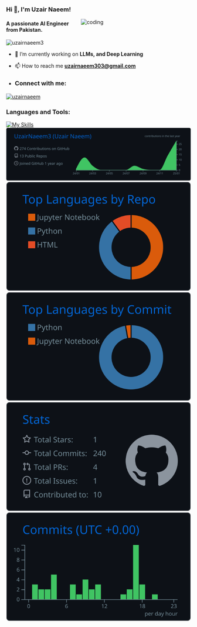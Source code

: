<h3 align="left">Hi 👋, I'm Uzair Naeem!</h1>

<img align="right" alt="coding" width="300" src="https://camo.githubusercontent.com/4d9f5ecceb711eec6e2018f38a5677dc657c9738d4a65ba3b928c41c0a45b439/68747470733a2f2f6d69726f2e6d656469756d2e636f6d2f6d61782f313336302f302a37513379765349765f7430696f4a2d5a2e676966" />

<h4 align="left">A passionate AI Engineer from Pakistan.</h3>

<p align="left"> <img src="https://komarev.com/ghpvc/?username=uzairnaeem3&label=Profile%20views&color=0e75b6&style=flat" alt="uzairnaeem3" /> </p>

- 🔭 I’m currently working on **LLMs, and Deep Learning**
  
- 📫 How to reach me **uzairnaeem303@gmail.com**

- <h3 align="left">Connect with me:</h3>
<p align="left">
<a href="https://linkedin.com/in/uzairnaeem" target="blank"><img align="center" src="https://raw.githubusercontent.com/rahuldkjain/github-profile-readme-generator/master/src/images/icons/Social/linked-in-alt.svg" alt="uzairnaeem" height="30" width="40" /></a>
</p>

<h3 align="left">Languages and Tools:</h3>

[![My Skills](https://skillicons.dev/icons?i=arduino,django,fastapi,flask,git,gitlab,githubactions,gcp,aws,azure,linux,postgres,mysql,mongodb,docker,kubernetes,html,css,cpp,py,js,pytorch,tensorflow,opencv,sklearn,postman,kafka,raspberrypi,&perline=14)](https://skillicons.dev)
[![](https://raw.githubusercontent.com/UzairNaeem3/UzairNaeem3/master/profile-summary-card-output/github_dark/0-profile-details.svg)](https://github.com/vn7n24fzkq/github-profile-summary-cards)
[![](https://raw.githubusercontent.com/UzairNaeem3/UzairNaeem3/master/profile-summary-card-output/github_dark/1-repos-per-language.svg)](https://github.com/vn7n24fzkq/github-profile-summary-cards) [![](https://raw.githubusercontent.com/UzairNaeem3/UzairNaeem3/master/profile-summary-card-output/github_dark/2-most-commit-language.svg)](https://github.com/vn7n24fzkq/github-profile-summary-cards)
[![](https://raw.githubusercontent.com/UzairNaeem3/UzairNaeem3/master/profile-summary-card-output/github_dark/3-stats.svg)](https://github.com/vn7n24fzkq/github-profile-summary-cards) [![](https://raw.githubusercontent.com/UzairNaeem3/UzairNaeem3/master/profile-summary-card-output/github_dark/4-productive-time.svg)](https://github.com/vn7n24fzkq/github-profile-summary-cards)
